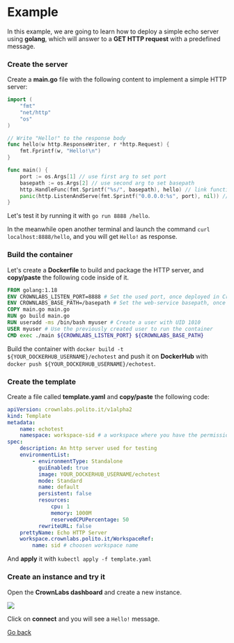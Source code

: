 # Example

In this example, we are going to learn how to deploy a simple echo server using **golang**, which will answer to a **GET HTTP request** with a predefined message.

### Create the server

Create a **main.go** file with the following content to implement a simple HTTP server:

```go
import (
	"fmt"
	"net/http"
	"os"
)

// Write "Hello!" to the response body
func hello(w http.ResponseWriter, r *http.Request) {
	fmt.Fprintf(w, "Hello!\n")
}

func main() {
	port := os.Args[1] // use first arg to set port
	basepath := os.Args[2] // use second arg to set basepath
	http.HandleFunc(fmt.Sprintf("%s/", basepath), hello) // link function to url path
	panic(http.ListenAndServe(fmt.Sprintf("0.0.0.0:%s", port), nil)) // start the web-server
}
```

Let's test it by running it with `go run 8888 /hello`.

In the meanwhile open another terminal and launch the command `curl localhost:8888/hello`, and you will get `Hello!` as response.

### Build the container

Let's create a **Dockerfile** to build and package the HTTP server, and **copy/paste** the following code inside of it.

```Dockerfile
FROM golang:1.18
ENV CROWNLABS_LISTEN_PORT=8888 # Set the used port, once deployed in CrownLabs this variable will be overrided with the value used by CrownLabs
ENV CROWNLABS_BASE_PATH=/basepath # Set the web-service basepath, once deployed in CrownLabs this variable will be overrided with the value used by CrownLabs
COPY main.go main.go
RUN go build main.go
RUN useradd -ms /bin/bash myuser # Create a user with UID 1010
USER myuser # Use the previously created user to run the container
CMD exec ./main ${CROWNLABS_LISTEN_PORT} ${CROWNLABS_BASE_PATH}
```

Build the container with `docker build -t ${YOUR_DOCKERHUB_USERNAME}/echotest` and push it on **DockerHub** with `docker push ${YOUR_DOCKERHUB_USERNAME}/echotest`.

### Create the template

Create a file called **template.yaml** and **copy/paste** the following code:

```yaml
apiVersion: crownlabs.polito.it/v1alpha2
kind: Template
metadata:
    name: echotest
    namespace: workspace-sid # a workspace where you have the permission to create templates
spec:
    description: An http server used for testing
    environmentList:
        - environmentType: Standalone
          guiEnabled: true
          image: YOUR_DOCKERHUB_USERNAME/echotest
          mode: Standard
          name: default
          persistent: false
          resources:
              cpu: 1
              memory: 1000M
              reservedCPUPercentage: 50
          rewriteURL: false
    prettyName: Echo HTTP Server
    workspace.crownlabs.polito.it/WorkspaceRef:
        name: sid # choosen workspace name
```

And **apply** it with `kubectl apply -f template.yaml`

### Create an instance and try it

Open the **CrownLabs dashboard** and create a new instance.

![](./img.png)

Click on **connect** and you will see a `Hello!` message.

[Go back](../README.md)

